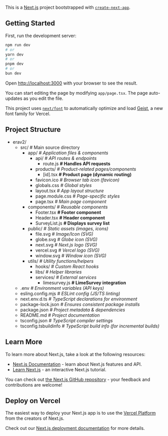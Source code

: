 This is a [Next.js](https://nextjs.org) project bootstrapped with [`create-next-app`](https://nextjs.org/docs/app/api-reference/cli/create-next-app).

## Getting Started

First, run the development server:

```bash
npm run dev
# or
yarn dev
# or
pnpm dev
# or
bun dev
```

Open [http://localhost:3000](http://localhost:3000) with your browser to see the result.

You can start editing the page by modifying `app/page.tsx`. The page auto-updates as you edit the file.

This project uses [`next/font`](https://nextjs.org/docs/app/building-your-application/optimizing/fonts) to automatically optimize and load [Geist](https://vercel.com/font), a new font family for Vercel.

## Project Structure

- erav2/
  - src/                     # Main source directory
    - app/                 _# Application files & components_
      - api/              _# API routes & endpoints_
        - route.js      **# Handles API requests**
      - products/         _# Product-related pages/components_
        - [id].tsx      **# Product page (dynamic routing)**
      - favicon.ico       _# Browser tab icon (favicon)_
      - globals.css       _# Global styles_
      - layout.tsx        _# App layout structure_
      - page.module.css   _# Page-specific styles_
      - page.tsx          _# Main page component_
    - components/          _# Reusable components_
      - Footer.tsx        **# Footer component**
      - Header.tsx        **# Header component**
      - SurveyList.js     **# Displays survey list**
    - public/              _# Static assets (images, icons)_
      - file.svg          _# Image/Icon (SVG)_
      - globe.svg         _# Globe icon (SVG)_
      - next.svg          _# Next.js logo (SVG)_
      - vercel.svg        _# Vercel logo (SVG)_
      - window.svg        _# Window icon (SVG)_
    - utils/               _# Utility functions/helpers_
      - hooks/            _# Custom React hooks_
      - libs/             _# Helper libraries_
      - services/         _# External services_
        - limesurvey.js **# LimeSurvey integration**
  - .env                     _# Environment variables (API keys)_
  - esling.config.mjs        _# ESLint config (JS/TS linting)_
  - next.env.d.ts            _# TypeScript declarations for environment_
  - package-lock.json        _# Ensures consistent package installs_
  - package.json             _# Project metadata & dependencies_
  - README.md                _# Project documentation_
  - tsconfig.json            _# TypeScript compiler settings_
  - tsconfig.tsbuildinfo     _# TypeScript build info (for incremental builds)_




## Learn More

To learn more about Next.js, take a look at the following resources:

- [Next.js Documentation](https://nextjs.org/docs) - learn about Next.js features and API.
- [Learn Next.js](https://nextjs.org/learn) - an interactive Next.js tutorial.

You can check out [the Next.js GitHub repository](https://github.com/vercel/next.js) - your feedback and contributions are welcome!

## Deploy on Vercel

The easiest way to deploy your Next.js app is to use the [Vercel Platform](https://vercel.com/new?utm_medium=default-template&filter=next.js&utm_source=create-next-app&utm_campaign=create-next-app-readme) from the creators of Next.js.

Check out our [Next.js deployment documentation](https://nextjs.org/docs/app/building-your-application/deploying) for more details.
